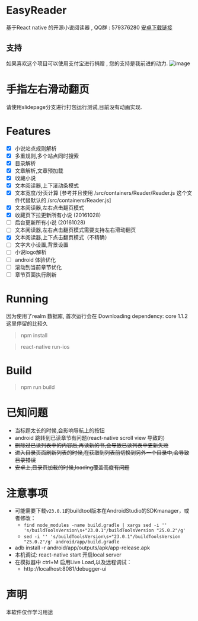 # EasyReader
基于React native 的开源小说阅读器 , QQ群 : 579376280
[安卓下载链接](https://fir.im/anovel)

## 支持
如果喜欢这个项目可以使用支付宝进行捐赠 , 您的支持是我前进的动力.
 ![image](https://github.com/YouYII/EasyReader/raw/master/qrcode.png)


# 手指左右滑动翻页
请使用slidepage分支进行打包运行测试,目前没有动画实现.

# Features

- [x] 小说站点规则解析
- [x] 多重规则,多个站点同时搜索
- [x] 目录解析
- [x] 文章解析,文章预加载
- [x] 收藏小说
- [x] 文本阅读器,上下滚动条模式
- [x] 文本宽度/分页计算 [参考并且使用 /src/containers/Reader/Reader.js 这个文件代替默认的 /src/containers/Reader.js]
- [x] 文本阅读器,左右点击翻页模式
- [x] 收藏页下拉更新所有小说 (20161028)
- [ ] 后台更新所有小说 (20161028)
- [ ] 文本阅读器,左右点击翻页模式需要支持左右滑动翻页
- [x] 文本阅读器,上下点击翻页模式（不精确）
- [ ] 文字大小设置,背景设置
- [ ] 小说logo解析
- [ ] android 体验优化
- [ ] 滚动到当前章节优化
- [ ] 章节页面执行刷新

# Running
因为使用了realm 数据库, 首次运行会在 Downloading dependency: core 1.1.2 这里停留的比较久
> npm install

> react-native run-ios

# Build
> npm run build

# 已知问题
- 当标题太长的时候,会影响导航上的按钮
- android 跳转到已读章节有问题(react-native scroll view 导致的)
- ~~删除过已读列表中的内容后,再读新的书,会导致已读列表中更新失败~~
- ~~进入目录页面刷新列表的时候,在获取到列表前切换到另外一个目录中,会导致目录错误~~
- ~~安卓上,目录页加载的时候,loading覆盖高度有问题~~

# 注意事项

* 可能需要下载`v23.0.1`的buildtool版本在AndroidStudio的SDKmanager，或者修改：
  * `find node_modules -name build.gradle | xargs sed -i '' 's/buildToolsVersion\s+"23.0.1"/buildToolsVersion "25.0.2"/g'`
  * `sed -i '' 's/buildToolsVersion\s+"23.0.1"/buildToolsVersion "25.0.2"/g' android/app/build.gradle`
* adb install -r android/app/outputs/apk/app-release.apk
* 本机调试:  react-native start 开启local server
* 在模拟器中 ctrl+M 启用Live Load,以及远程调试：
  * http://localhost:8081/debugger-ui

# 声明
本软件仅作学习用途

